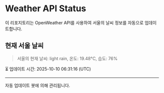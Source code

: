 
# Weather API Status

이 리포지토리는 OpenWeather API를 사용하여 서울의 날씨 정보를 자동으로 업데이트합니다.

## 현재 서울 날씨
> 서울의 현재 날씨: light rain, 온도: 19.48°C, 습도: 76%

⏳ 업데이트 시간: 2025-10-10 06:31:16 (UTC)

---
자동 업데이트 봇에 의해 관리됩니다.

